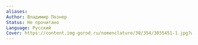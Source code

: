 ```yaml
---
aliases: 
Author: Владимир Познер
Status: Не прочитано
Language: Русский
Cover: https://content.img-gorod.ru/nomenclature/30/354/3035451-1.jpg?width=0&height=1200&fit=bounds
---
```

